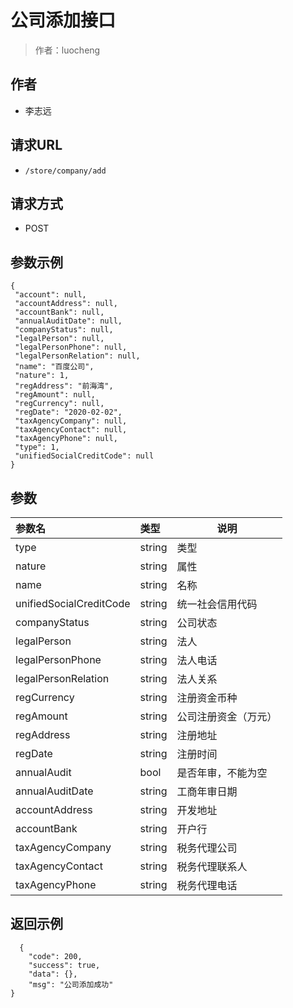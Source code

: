 # 公司添加接口

> 作者：luocheng

## 作者

- 李志远

## 请求URL
- ` /store/company/add `
  
## 请求方式
- POST 

## 参数示例

 ``` 
 {
  "account": null,
  "accountAddress": null,
  "accountBank": null,
  "annualAuditDate": null,
  "companyStatus": null,
  "legalPerson": null,
  "legalPersonPhone": null,
  "legalPersonRelation": null,
  "name": "百度公司",
  "nature": 1,
  "regAddress": "前海湾",
  "regAmount": null,
  "regCurrency": null,
  "regDate": "2020-02-02",
  "taxAgencyCompany": null,
  "taxAgencyContact": null,
  "taxAgencyPhone": null,
  "type": 1,
  "unifiedSocialCreditCode": null
} 

 ```

## 参数

|参数名|类型|说明|
|:-----  |:-----|-----                           |
|type | string   | 类型 |
|nature | string   | 属性 |
|name | string   | 名称 |
|unifiedSocialCreditCode | string   | 统一社会信用代码 |
|companyStatus | string   | 公司状态 |
|legalPerson | string   | 法人 |
|legalPersonPhone | string   | 法人电话 |
|legalPersonRelation | string   | 法人关系 |
|regCurrency | string   | 注册资金币种 |
|regAmount | string   | 公司注册资金（万元） |
|regAddress | string   | 注册地址 |
|regDate | string   | 注册时间 |
|annualAudit |  bool   | 是否年审，不能为空 |
|annualAuditDate | string   | 工商年审日期 |
|accountAddress | string   | 开发地址 |
|accountBank | string   | 开户行 |
|taxAgencyCompany | string   | 税务代理公司 |
|taxAgencyContact | string   | 税务代理联系人 |
|taxAgencyPhone | string   | 税务代理电话 |

## 返回示例 

``` 
  {
    "code": 200,
    "success": true,
    "data": {},
    "msg": "公司添加成功"
}
```